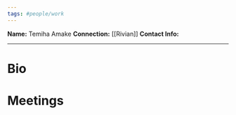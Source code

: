 ```yaml
---
tags: #people/work
---
```


**Name:** Temiha Amake
**Connection:** [[Rivian]]
**Contact Info:** 

___

# Bio

# Meetings

